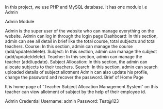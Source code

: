 In this project, we use PHP and  MySQL database. It has one module i.e  Admin

Admin Module

Admin is the super user of the website who can manage everything on the website. Admin can log in through the login page
Dashboard: In this section, admin can see all detail in brief like the total course, total subjects and total teachers.
Course: In this section, admin can manage the course (add/update/delete).
Subject: In this section, admin can manage the subject (add/update/delete).
Teacher: In this section, admin can manage the teacher (add/update).
Subject Allocation: In this section, the admin can allocate subjects to their teachers.
Search: In this section, admin can search uploaded details of subject allotment
Admin can also update his profile, change the password and recover the password. 
Brief of Home Page

It is home page of “Teacher Subject Allocation Management System” on this teacher can view allotment of subject by the help of their employee id.

Admin Credential
Username: admin
Password: Test@123

